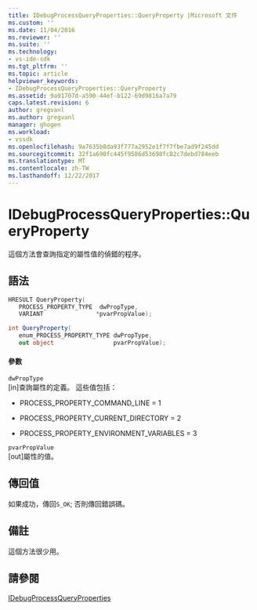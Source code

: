 ```yaml
---
title: IDebugProcessQueryProperties::QueryProperty |Microsoft 文件
ms.custom: ''
ms.date: 11/04/2016
ms.reviewer: ''
ms.suite: ''
ms.technology:
- vs-ide-sdk
ms.tgt_pltfrm: ''
ms.topic: article
helpviewer_keywords:
- IDebugProcessQueryProperties::QueryProperty
ms.assetid: 9a91707d-a590-44ef-b122-69d9816a7a79
caps.latest.revision: 6
author: gregvanl
ms.author: gregvanl
manager: ghogen
ms.workload:
- vssdk
ms.openlocfilehash: 9a7635b8da93f777a2952e1f7f7fbe7ad9f245dd
ms.sourcegitcommit: 32f1a690fc445f9586d53698fc82c7debd784eeb
ms.translationtype: MT
ms.contentlocale: zh-TW
ms.lasthandoff: 12/22/2017
---
```

# <a name="idebugprocessquerypropertiesqueryproperty"></a>IDebugProcessQueryProperties::QueryProperty
這個方法會查詢指定的屬性值的偵錯的程序。  
  
## <a name="syntax"></a>語法  
  
```cpp  
HRESULT QueryProperty(  
   PROCESS_PROPERTY_TYPE  dwPropType,  
   VARIANT               *pvarPropValue);  
```  
  
```csharp  
int QueryProperty(  
   enum_PROCESS_PROPERTY_TYPE dwPropType,  
   out object                 pvarPropValue);  
```  
  
#### <a name="parameters"></a>參數  
 `dwPropType`  
 [in]查詢屬性的定義。 這些值包括：  
  
-   PROCESS_PROPERTY_COMMAND_LINE = 1  
  
-   PROCESS_PROPERTY_CURRENT_DIRECTORY = 2  
  
-   PROCESS_PROPERTY_ENVIRONMENT_VARIABLES = 3  
  
 `pvarPropValue`  
 [out]屬性的值。  
  
## <a name="return-value"></a>傳回值  
 如果成功，傳回`S_OK`; 否則傳回錯誤碼。  
  
## <a name="remarks"></a>備註  
 這個方法很少用。  
  
## <a name="see-also"></a>請參閱  
 [IDebugProcessQueryProperties](../../../extensibility/debugger/reference/idebugprocessqueryproperties.md)